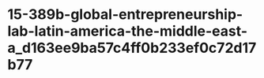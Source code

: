 # 15-389b-global-entrepreneurship-lab-latin-america-the-middle-east-a_d163ee9ba57c4ff0b233ef0c72d17b77